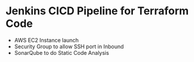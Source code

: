 # Jenkins CICD Pipeline for Terraform Code
- AWS EC2 Instance launch
- Security Group to allow SSH port in Inbound
- SonarQube to do Static Code Analysis
